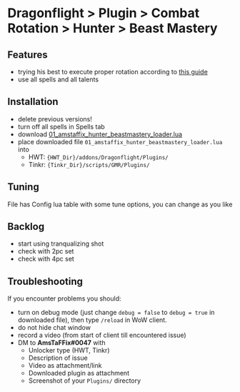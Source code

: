 # Dragonflight > Plugin > Combat Rotation > Hunter > Beast Mastery

## Features
- trying his best to execute proper rotation according to [this guide](https://www.wowhead.com/guide/classes/hunter/beast-mastery/rotation-cooldowns-pve-dps)
- use all spells and all talents

## Installation
- delete previous versions!
- turn off all spells in Spells tab
- download [01_amstaffix_hunter_beastmastery_loader.lua](https://raw.githubusercontent.com/Dream-Weaver-GMR-Profiles-Plugins/public/master/plugins/retail/combat_rotation/hunter/beastmastery/v1/01_amstaffix_hunter_beastmastery_loader.lua)
- place downloaded file `01_amstaffix_hunter_beastmastery_loader.lua` into
    - HWT: `{HWT_Dir}/addons/Dragonflight/Plugins/`
    - Tinkr: `{Tinkr_Dir}/scripts/GMR/Plugins/`

## Tuning
File has Config lua table with some tune options, you can change as you like

## Backlog
- start using tranqualizing shot
- check with 2pc set
- check with 4pc set

## Troubleshooting
If you encounter problems you should:
- turn on debug mode (just change `debug = false` to `debug = true` in downloaded file), then type `/reload` in WoW client.
- do not hide chat window
- record a video (from start of client till encountered issue)
- DM to **AmsTaFFix#0047** with
    - Unlocker type (HWT, Tinkr)
    - Description of issue
    - Video as attachment/link
    - Downloaded plugin as attachment
    - Screenshot of your `Plugins/` directory

